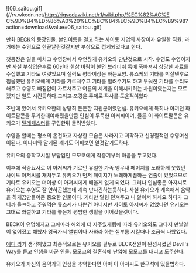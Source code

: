 ![06_saitou.gif](//rv.wkcdn.net/http://rigvedawiki.net/r1/wiki.php/%EC%82%AC%E
C%9D%B4%ED%86%A0%20%EC%BC%84%EC%9D%B4%EC%B9%98?action=download&value=06_saitou
.gif)

만화 [BECK](BECK.md)의 등장인물. 본인이름을 걸고 하는 사이토 지업의 사장이자 유일한 직원. 과거에는 수영으로
한끝날린것같지만 부상으로 접게되었다고 한다.

첫등장은 일을 마치고 수영장에서 우연찮게 유키오와 만난것으로 시작. 수영도 수영이지만 사실 부상입은후로 60년대 한참 바람이 불던 브리티쉬
록에 푹빠져서 상당한 자료를 수집했고 기타도 여럿있으며 실력도 평타이상은 하는모양. 류스케의 기타를 박살낸후로 침울했던 유키오에게 기타를
가르쳐주고 기타를 빌려주기도 하고 부숴진 기타를 수리도 해주고 수영도 빠짐없이 가르쳐주고 어른의 세계을 이해시키려는 차원이였는지는 모르겠지만
일도 시킨듯하다.<del>그리고 포경을 주제로 작사를 도운적이있다</del>

초반에 있어서 유키오한테 상당히 든든한 지원군이였던셈. 유키오에게 특히나 아끼던 화이트팔콘을 무기한대여해줬을만큼 인심이 두둑한 아저씨이며,
물론 이 화이트팔콘은 유키오가 [텔레캐스터](%ED%85%94%EB%A0%88%EC%BA%90%EC%8A%A4%ED%84%B0.md)를
구입한뒤 돌려받았다.

수영을 할때는 평소의 온건하고 자상한 모습은 사라지고 괴팍하고 신경질적인 수영머신이된다. 이나미와 알게된 계기도 어찌보면 알것같기도하다.

유키오의 중학교시절 부담임인 모모코에게 작중기부터 마음을 두고있다.

이후에 작중묘사로 이 아저씨가 기르던 유일한 가족 앵무새 페이지를 노래하게 못했던 사이토 아저씨를 재쳐두고 유키오가 먼저 페이지가
노래하게끔하는 연출이 있었으므로 기타로 유키오는 더이상 이 아저씨에게 배울게 없게 되었다. 그러나 인심좋은 아저씨로 유키오는 수영도 잘
안하곤했는데 계속 만나긴하는듯하다. 사실 유키오가 계속해서 음악을 하게끔만들어준 중요한 인물이다. 기타만 덜렁 던져주고 니 알아서 하세요
하다가 크니까 올ㅋ하고 주워먹은 류스케가 나쁜건 아니지만 사이토 아저씨가 없었다면 유키오는 그대로 좌절하고 기타를 놓은체 평범한 생활을
이어갔을것이다.

BECK이 유명해지고 그에따라 해외에 더 자주있게됨에 따라 유키오와도 그다지 만날일이 없어졌고 해봤자 영국가서 앨범이나 사와라 하는 심부름
시킬때나 조금씩 나왔었다.

[에디 리](%EC%97%90%EB%94%94%20%EB%A6%AC.md)가 생각해냈고 최종적으로는 유키오를 필두로 BECK전원이
완성시켰던 Devil's Way를 듣고 인생을 바꾼 인물. 모모코의 결혼식에 난입해 모모코를 대리고 도주한다.

유키오가 자신의 음악가의 인생을 추억한다면 아마 이 아저씨도 한구석에 있을법하다.

